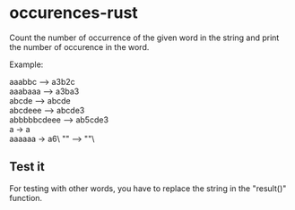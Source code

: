 # occurences-rust 

Count the number of occurrence of the given word in the string and print the number of occurence in the word.

Example:

aaabbc --> a3b2c\
aaabaaa --> a3ba3\
abcde --> abcde\
abcdeee --> abcde3\
abbbbbcdeee  --> ab5cde3\
a -> a\
aaaaaa -> a6\ 
"" --> ""\

## Test it 

For testing with other words, you have to replace the string in the "result()" function.